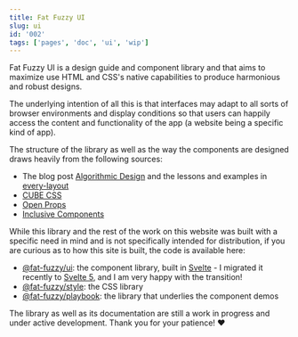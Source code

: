 ```yaml
---
title: Fat Fuzzy UI
slug: ui
id: '002'
tags: ['pages', 'doc', 'ui', 'wip']
---
```


Fat Fuzzy UI is a design guide and component library and that aims to maximize use HTML and
CSS's native capabilities to produce harmonious and robust designs.

The underlying intention of all this is that interfaces may adapt to all sorts of browser environments and display conditions so that users can happily access the content and functionality of the app (a website being a specific kind of app).

The structure of the library as well as the way the components are designed draws heavily from the following sources:

- The blog post [Algorithmic Design](https://every-layout.dev/blog/algorithmic-design/) and the lessons and examples in [every-layout](https://every-layout.dev/)
- [CUBE CSS](https://cube.fyi/)
- [Open Props](https://open-props.style/)
- [Inclusive Components](https://inclusive-components.design)

While this library and the rest of the work on this website was built with a specific need in mind and is not specifically intended for distribution, if you are curious as to how this site is built, the code is available here:

- [@fat-fuzzy/ui](https://github.com/fat-fuzzy/rocks/tree/main/packages/ui): the component library, built in [Svelte](https://svelte.dev/) - I migrated it recently to [Svelte 5](https://svelte-5-preview.vercel.app/docs/introduction), and I am very happy with the transition!
- [@fat-fuzzy/style](https://github.com/fat-fuzzy/rocks/tree/main/packages/style): the CSS library
- [@fat-fuzzy/playbook](https://github.com/fat-fuzzy/rocks/tree/main/packages/playbook): the library that underlies the component demos

<p class="feedback:prose status:default bg:default:100 variant:bare emoji:wip">
The library as well as its documentation are still a work in progress and under active
development. Thank you for your patience! ❤️</p>
